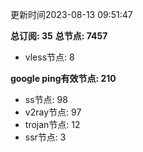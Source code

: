 更新时间2023-08-13 09:51:47

**总订阅: 35**
**总节点: 7457**
- vless节点: 8

**google ping有效节点: 210**
- ss节点: 98
- v2ray节点: 97
- trojan节点: 12
- ssr节点: 3
